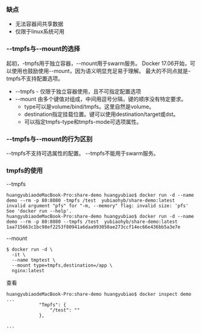 ### 缺点
* 无法容器间共享数据
* 仅限于linux系统可用

### --tmpfs与--mount的选择
起初，-tmpfs用于独立容器，--mount用于swarm服务。
Docker 17.06开始，可以使用也鼓励使用--mount，因为语义明显充足易于理解。
最大的不同点就是-tmpfs不支持配置选项。
* --tmpfs - 仅限于独立容器使用，且不可指定配置选项
* --mount
  由多个键值对组成，中间用逗号分隔，键的顺序没有特定要求。
  * type可以是volume/bind/tmpfs。这里自然是volume。
  * destination指定挂载位置。键可以使用destination/target或dst。
  * 可以指定tmpfs-type和tmpfs-mode可选项属性。
  
### --tmpfs与--mount的行为区别
--tmpfs不支持可选属性的配置。
--tmpfs不能用于swarm服务。

### tmpfs的使用
--tmpfs
```
huangyubiaodeMacBook-Pro:share-demo huangyubiao$ docker run -d --name demo --rm -p 80:8080 -tmpfs /test  yubiaohyb/share-demo:latest
invalid argument "pfs" for "-m, --memory" flag: invalid size: 'pfs'
See 'docker run --help'.
huangyubiaodeMacBook-Pro:share-demo huangyubiao$ docker run -d --name demo --rm -p 80:8080 --tmpfs /test  yubiaohyb/share-demo:latest
1aa715663c1bc98ef2253f80941a6daa993050ae273ccf14ec66e436bb5a3e7e
```
--mount
```
$ docker run -d \
  -it \
  --name tmptest \
  --mount type=tmpfs,destination=/app \
  nginx:latest
```
查看
```
huangyubiaodeMacBook-Pro:share-demo huangyubiao$ docker inspect demo
...
            "Tmpfs": {
                "/test": ""
            },

...
```
